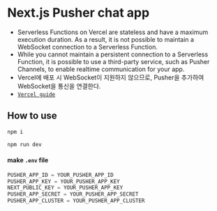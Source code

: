 # Next.js Pusher chat app
- Serverless Functions on Vercel are stateless and have a maximum execution duration. As a result, it is not possible to maintain a WebSocket connection to a Serverless Function.
- While you cannot maintain a persistent connection to a Serverless Function, it is possible to use a third-party service, such as Pusher Channels, to enable realtime communication for your app.
- Vercel에 배포 시 WebSocket이 지원하지 않으므로, Pusher을 추가하여 WebSocket을 통신을 연결한다.
- [`Vercel guide`](https://vercel.com/guides/do-vercel-serverless-functions-support-websocket-connections)

## How to use
```bash
npm i
```

```bash
npm run dev
```

#### make `.env` file
```javascript
PUSHER_APP_ID = YOUR_PUSHER_APP_ID
PUSHER_APP_KEY = YOUR_PUSHER_APP_KEY
NEXT_PUBLIC_KEY = YOUR_PUSHER_APP_KEY
PUSHER_APP_SECRET = YOUR_PUSHER_APP_SECRET
PUSHER_APP_CLUSTER = YOUR_PUSHER_APP_CLUSTER
```